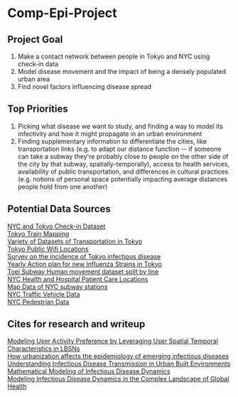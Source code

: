 # Comp-Epi-Project
## Project Goal
1. Make a contact network between people in Tokyo and NYC using check-in data 
2. Model disease movement and the impact of being a densely populated urban area
3. Find novel factors influencing disease spread


## Top Priorities
1. Picking what disease we want to study, and finding a way to model its infectivity and how it might propagate in an urban environment
2. Finding supplementary information to differentiate the cities, like transportation links (e.g. to adapt our distance function -- if someone can take a subway they're probably close to people on the other side of the city by that subway, spatially-temporally), access to health services, availability of public transportation, and differences in cultural practices (e.g. notions of personal space potentially impacting average distances people hold from one another)
## Potential Data Sources
[NYC and Tokyo Check-in Dataset](https://sites.google.com/site/yangdingqi/home/foursquare-dataset?fbclid=IwAR3siQW3KR3sx-MslavAVwOxHmFJy6YoRDJDSjAuiyS5NNgErauBjSAj9ow#h.p_ID_46)  
[Tokyo Train Mapping](https://github.com/Jugendhackt/tokyo-metro-data)  
[Variety of Datasets of Transportation in Tokyo](https://tokyochallenge.odpt.org/en/#b)  
[Tokyo Public Wifi Locations](https://catalog.data.metro.tokyo.lg.jp/dataset/t132292d0000000003?fbclid=IwAR3l_wYbcVWBJK9q5tBuVA9ELSV4YpkxPhidrGC03Nsw97dLhrZI1nmvMD8)  
[Survey on the incidence of Tokyo infectious disease](https://catalog.data.metro.tokyo.lg.jp/dataset/t000010d1800000052?fbclid=IwAR2rIC1k6CW3Vhd0soygqW1-En-6LPF_NdfoVS3wwn68Krt6XEE4oKoOjXQ)  
[Yearly Action plan for new Influenza Strains in Tokyo](https://catalog.data.metro.tokyo.lg.jp/dataset/t000003d1700000048?fbclid=IwAR1dcaJAe6vkKuWeC7On2lOuwOWYqQUjbhzZnxuv9v47ytvKck70iPqiTZk)  
[Toei Subway Human movement dataset split by line](https://catalog.data.metro.tokyo.lg.jp/dataset/t000018d0000000036?fbclid=IwAR1dcaJAe6vkKuWeC7On2lOuwOWYqQUjbhzZnxuv9v47ytvKck70iPqiTZk)  
[NYC Health and Hospital Patient Care Locations](https://data.cityofnewyork.us/Health/NYC-Health-Hospitals-patient-care-locations-2011/f7b6-v6v3)  
[Map Data of NYC subway stations](https://data.cityofnewyork.us/Transportation/Subway-Stations/arq3-7z49)  
[NYC Traffic Vehicle Data](https://data.cityofnewyork.us/Transportation/Traffic-Volume-Counts-2014-2018-/ertz-hr4r)  
[NYC Pedestrian Data](https://data.cityofnewyork.us/Transportation/Bi-Annual-Pedestrian-Counts/2de2-6x2h)  

## Cites for research and writeup
[Modeling User Activity Preference by Leveraging User Spatial Temporal Characteristics in LBSNs](http://www-public.imtbs-tsp.eu/~zhang_da/pub/TSMC_YANG_2014.pdf)  
[How urbanization affects the epidemiology of emerging infectious diseases](https://www.ncbi.nlm.nih.gov/pmc/articles/PMC4481042/?fbclid=IwAR15JlnpUVCxCTK5mL7Q1xE1J2Npcuq8xar8zCPTaP_fHQksJakGq3d-LJw)  
[Understanding Infectious Disease Transmission in Urban Built Environments](https://www.ncbi.nlm.nih.gov/books/NBK507339/?fbclid=IwAR2_IiTsDD-nAapQjVdXc9H0z0e4qWeTEdW-yr_ni-EdkbSjNNX10NDYWQI)
[Mathematical Modeling of Infectious Disease Dynamics](https://www.ncbi.nlm.nih.gov/pmc/articles/PMC3710332/?fbclid=IwAR36rvyQojKs3p_isAxXUnZDBsmKBt3kH9vaun5H4ap_8G19PsaqaIYULOo)  
[Modeling Infectious Disease Dynamics in the Complex Landscape of Global Health](https://www.ncbi.nlm.nih.gov/pmc/articles/PMC4445966/?fbclid=IwAR0O_RMJnFphmZk2gvhLa3eduuT_gzYJFcyxrvP_R07sVfFY3baE-aDut2Q)  

